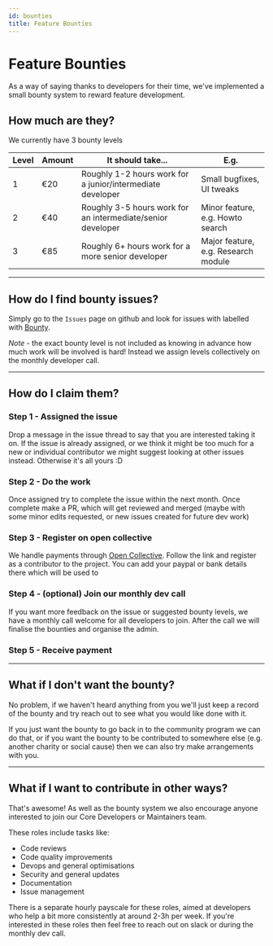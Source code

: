 ```yaml
---
id: bounties
title: Feature Bounties
---
```


# Feature Bounties
As a way of saying thanks to developers for their time, we've implemented a small bounty system to reward feature development.

## How much are they?
We currently have 3 bounty levels

| Level | Amount | It should take... | E.g. |
|---|---|---|---|
| 1 | €20  | Roughly 1-2 hours work for a junior/intermediate developer  | Small bugfixes, UI tweaks  | 
| 2 | €40  | Roughly 3-5 hours work for an intermediate/senior developer  | Minor feature, e.g. Howto search  | 
| 3 | €85  | Roughly 6+ hours work for a more senior developer  | Major feature, e.g. Research module  | 

----

## How do I find bounty issues?
Simply go to the `Issues` page on github and look for issues with labelled with [Bounty](https://github.com/ONEARMY/community-platform/labels/bounty).

_Note_ - the exact bounty level is not included as knowing in advance how much work will be involved is hard! Instead we assign levels collectively on the monthly developer call.

----

## How do I claim them?

### Step 1 - Assigned the issue
Drop a message in the issue thread to say that you are interested taking it on. If the issue is already assigned, or we think it might be too much for a new or individual contributor we might suggest looking at other issues instead. Otherwise it's all yours :D

### Step 2 - Do the work
Once assigned try to complete the issue within the next month. Once complete make a PR, which will get reviewed and merged (maybe with some minor edits requested, or new issues created for future dev work)

### Step 3 - Register on open collective
We handle payments through [Open Collective](https://opencollective.com/onearmy). Follow the link and register as a contributor to the project. You can add your paypal or bank details there which will be used to 

### Step 4 - (optional) Join our monthly dev call
If you want more feedback on the issue or suggested bounty levels, we have a monthly call welcome for all developers to join. After the call we will finalise the bounties and organise the admin.

### Step 5 - Receive payment

----
## What if I don't want the bounty?
No problem, if we haven't heard anything from you we'll just keep a record of the bounty and try reach out to see what you would like done with it. 

If you just want the bounty to go back in to the community program we can do that, or if you want the bounty to be contributed to somewhere else (e.g. another charity or social cause) then we can also try make arrangements with you.

---
## What if I want to contribute in other ways?
That's awesome! As well as the bounty system we also encourage anyone interested to join our Core Developers or Maintainers team. 

These roles include tasks like:
- Code reviews
- Code quality improvements
- Devops and general optimisations 
- Security and general updates
- Documentation
- Issue management

There is a separate hourly payscale for these roles, aimed at developers who help a bit more consistently at around 2-3h per week. If you're interested in these roles then feel free to reach out on slack or during the monthly dev call.